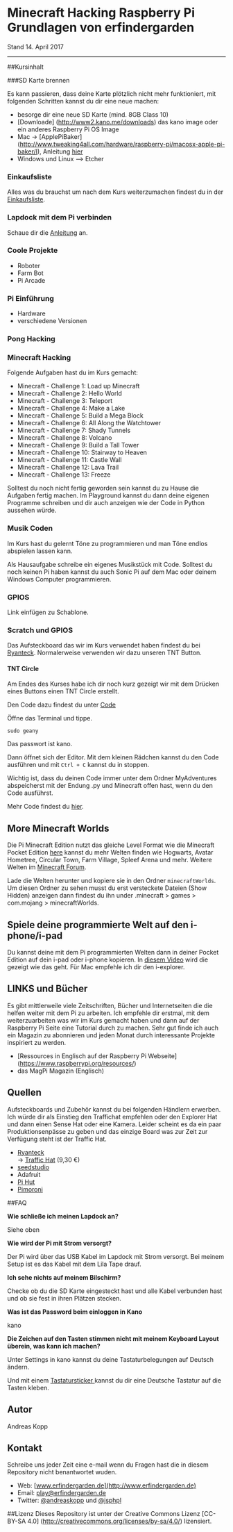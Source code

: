 # Minecraft Hacking Raspberry Pi Grundlagen von erfindergarden 


Stand 14. April 2017


---

##Kursinhalt

###SD Karte brennen

Es kann passieren, dass deine Karte plötzlich nicht mehr funktioniert, mit folgenden Schritten kannst du dir eine neue machen:

* besorge dir eine neue SD Karte (mind. 8GB Class 10)
* [Downloade] (http://www2.kano.me/downloads) das kano image oder ein anderes Raspberry Pi OS Image
* Mac -> [ApplePiBaker] (http://www.tweaking4all.com/hardware/raspberry-pi/macosx-apple-pi-baker/I), Anleitung [hier](./imagebrennenmac.md)
* Windows und Linux --> Etcher



### Einkaufsliste

Alles was du brauchst um nach dem Kurs weiterzumachen findest du in der [Einkaufsliste](./einkaufsliste.md).


### Lapdock mit dem Pi verbinden

Schaue dir die [Anleitung](./lapdockpi) an. 

### Coole Projekte

* Roboter
* Farm Bot
* Pi Arcade

### Pi Einführung

* Hardware
* verschiedene Versionen

### Pong Hacking


### Minecraft Hacking 

Folgende Aufgaben hast du im Kurs gemacht:

* Minecraft - Challenge 1: Load up Minecraft
* Minecraft - Challenge 2: Hello World
* Minecraft - Challenge 3: Teleport
* Minecraft - Challenge 4: Make a Lake
* Minecraft - Challenge 5: Build a Mega Block
* Minecraft - Challenge 6: All Along the Watchtower
* Minecraft - Challenge 7: Shady Tunnels
* Minecraft - Challenge 8: Volcano
* Minecraft - Challenge 9: Build a Tall Tower
* Minecraft - Challenge 10: Stairway to Heaven
* Minecraft - Challenge 11: Castle Wall
* Minecraft - Challenge 12: Lava Trail
* Minecraft - Challenge 13: Freeze

Solltest du noch nicht fertig geworden sein kannst du zu Hause die Aufgaben fertig machen. Im Playground kannst du dann deine eigenen Programme schreiben und dir auch anzeigen wie der Code in Python aussehen würde. 

### Musik Coden

Im Kurs hast du gelernt Töne zu programmieren und man Töne endlos abspielen lassen kann.

Als Hausaufgabe schreibe ein eigenes Musikstück mit Code. Solltest du noch keinen Pi haben kannst du auch Sonic Pi auf dem Mac oder deinem Windows Computer programmieren. 


### GPIOS

Link einfügen zu Schablone. 


### Scratch und GPIOS

Das Aufsteckboard das wir im Kurs verwendet haben findest du bei [Ryanteck](https://ryanteck.uk/). Normalerweise verwenden wir dazu unseren TNT Button. 
  

#### TNT Circle 

Am Endes des Kurses habe ich dir noch kurz gezeigt wir mit dem Drücken eines Buttons einen TNT Circle erstellt. 

Den Code dazu findest du unter [Code](./code) 

Öffne das Terminal und tippe. 

```
sudo geany 

```

Das passwort ist kano. 

Dann öffnet sich der Editor. Mit dem kleinen Rädchen kannst du den Code ausführen und mit ```Ctrl + C``` kannst du in stoppen.

Wichtig ist, dass du deinen Code immer unter dem Ordner MyAdventures abspeicherst mit der Endung .py und Minecraft offen hast, wenn du den Code ausführst. 

Mehr Code findest du [hier](http://eu.wiley.com/WileyCDA/Section/id-823690.html).

## More Minecraft Worlds

Die Pi Minecraft Edition nutzt das gleiche Level Format wie die Minecraft Pocket Edition [here](https://drive.google.com/open?id=0B3iYmii-HJ7TeE5MS3BqM2hwaFE) kannst du mehr Welten finden wie Hogwarts, Avatar Hometree, Circular Town, Farm Village, Spleef Arena und mehr. Weitere Welten im [Minecraft Forum](http://www.minecraftforum.net/forums/minecraft-pocket-edition/mcpe-maps/mcpe-wip-maps).

Lade die Welten herunter und kopiere sie in den Ordner ```minecraftWorlds```. Um diesen Ordner zu sehen musst du erst versteckete Dateien (Show Hidden) anzeigen dann findest du ihn under .minecraft > games > com.mojang > minecraftWorlds. 

## Spiele deine programmierte Welt auf den i-phone/i-pad

Du kannst deine mit dem Pi programmierten Welten dann in deiner Pocket Edition auf dein i-pad oder i-phone kopieren. In [diesem Video](https://www.youtube.com/watch?v=muB7SDl6158) wird die gezeigt wie das geht. Für Mac empfehle ich dir den i-explorer. 


## LINKS und Bücher

Es gibt mittlerweile viele Zeitschriften, Bücher und Internetseiten die die helfen weiter mit dem Pi zu arbeiten. Ich empfehle dir erstmal, mit dem weiterzuarbeiten was wir im Kurs gemacht haben und dann auf der Raspberry Pi Seite eine Tutorial durch zu machen. Sehr gut finde ich auch ein Magazin zu abonnieren und jeden Monat durch interessante Projekte inspiriert zu werden.  

* [Ressources in Englisch auf der Raspberry Pi Webseite] (https://www.raspberrypi.org/resources/)
* das MagPi Magazin (Englisch)

## Quellen

Aufsteckboards und Zubehör kannst du bei folgenden Händlern erwerben. Ich würde dir als Einstieg den Traffichat empfehlen oder den Explorer Hat und dann einen Sense Hat oder eine Kamera. Leider scheint es da ein paar Produktionsenpässe zu geben und das einzige Board was zur Zeit zur Verfügung steht ist der Traffic Hat. 

* [Ryanteck](https://ryanteck.uk/)  
	-> [Traffic Hat](https://ryanteck.uk/hats/1-traffichat-0635648607122.html) (9,30 €)
* [seedstudio ](http://www.seeedstudio.com/depot/category_products?themes_id=1413)  
* Adafruit 
* [Pi Hut](http://thepihut.com/)
* [Pimoroni](http://www.pimoroni.com/)

##FAQ

**Wie schließe ich meinen Lapdock an?**

Siehe oben

**Wie wird der Pi mit Strom versorgt?**

Der Pi wird über das USB Kabel im Lapdock mit Strom versorgt. Bei meinem Setup ist es das Kabel mit dem Lila Tape drauf. 

**Ich sehe nichts auf meinem Bilschirm?**

Checke ob du die SD Karte eingesteckt hast und alle Kabel verbunden hast und ob sie fest in ihren Plätzen stecken. 


**Was ist das Password beim einloggen in Kano**

kano 

**Die Zeichen auf den Tasten stimmen nicht mit meinem Keyboard Layout überein, was kann ich machen?**

Unter Settings in kano kannst du deine Tastaturbelegungen auf Deutsch ändern. 

Und mit einem [Tastatursticker ](http://www.amazon.de/Selbstkleben-Deutsche-Tastatur-Aufkleber-TastaturAufkleber/dp/B0050O4K5C/ref=pd_sim_sbs_201_4?ie=UTF8&dpID=31ijYeQClxL&dpSrc=sims&preST=_AC_UL160_SR160%2C160_&refRID=1J1A4ZD3M4SX3HV9JPDT)kannst du dir eine Deutsche Tastatur auf die Tasten kleben.

## Autor

Andreas Kopp


## Kontakt

Schreibe uns jeder Zeit eine e-mail wenn du Fragen hast die in diesem Repository nicht benantwortet wuden. 

* Web: [www.erfindergarden.de](http://www.erfindergarden.de)
* Email: [play@erfindergarden.de](mailto:play@erfindergarden.de)
* Twitter: [@andreaskopp](https://twitter.com/andreaskopp) und [@jsphpl](https://twitter.com/jsphpl)



##Lizenz
Dieses Repository ist unter der Creative Commons Lizenz [CC-BY-SA 4.0] (http://creativecommons.org/licenses/by-sa/4.0/) lizensiert. 


